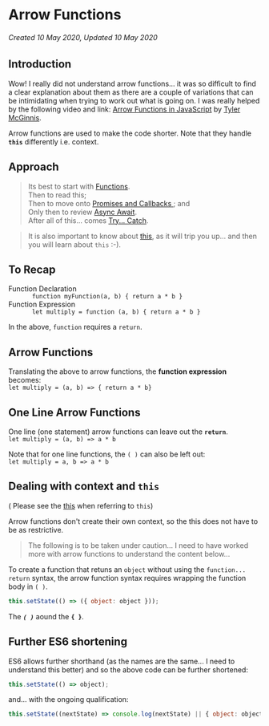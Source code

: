 # Arrow Functions

###### Created 10 May 2020, Updated 10 May 2020

## Introduction

Wow! I really did not understand arrow functions... it was so difficult to find a clear explanation about them as there are a couple of variations that can be intimidating when trying to work out what is going on. I was really helped by the following video and link: [Arrow Functions in JavaScript](https://tylermcginnis.com/arrow-functions/) by [Tyler McGinnis](https://tylermcginnis.com/).

Arrow functions are used to make the code shorter. Note that they handle **`this`** differently i.e. context.

## Approach

> Its best to start with [Functions](functions.md).  
> Then to read this;  
> Then to move onto [Promises and Callbacks ](./promisescallbacks.md); and  
> Only then to review [Async Await](./asyncetc.md).  
> After all of this... comes [Try... Catch](/trycatch.md).

> It is also important to know about [this](./this.md), as it will trip you up... and then you will learn about `this` :-).

## To Recap

<dl>
<dt>Function Declaration</dt>
<dd><code> function myFunction(a, b) { return a * b }</code></dd>
<dt>Function Expression</dt>
<dd><code> let multiply = function (a, b) { return a * b }</code></dd>
</dl>

In the above, `function` requires a `return`.

## Arrow Functions

Translating the above to arrow functions, the **function expression** becomes:  
`let multiply = (a, b) => { return a * b}`

## One Line Arrow Functions

One line (one statement) arrow functions can leave out the **`return`**.  
`let multiply = (a, b) => a * b`

Note that for one line functions, the `( )` can also be left out:  
`let multiply = a, b => a * b`

## Dealing with context and `this`

( Please see the [this](./this.md) when referring to `this`)

Arrow functions don't create their own context, so the this does not have to be as restrictive.

> The following is to be taken under caution... I need to have worked more with arrow functions to understand the content below...

To create a function that retuns an `object` without using the `function... return` syntax, the arrow function syntax requires wrapping the function body in `( )`.

```javascript
this.setState(() => ({ object: object }));
```

The **_`( )`_** aound the **`{ }`**.

## Further ES6 shortening

ES6 allows further shorthand (as the names are the same... I need to understand this better) and so the above code can be further shortened:

```javascript
this.setState(() => object);
```

and... with the ongoing qualification:

```javascript
this.setState((nextState) => console.log(nextState) || { object: object });
```
